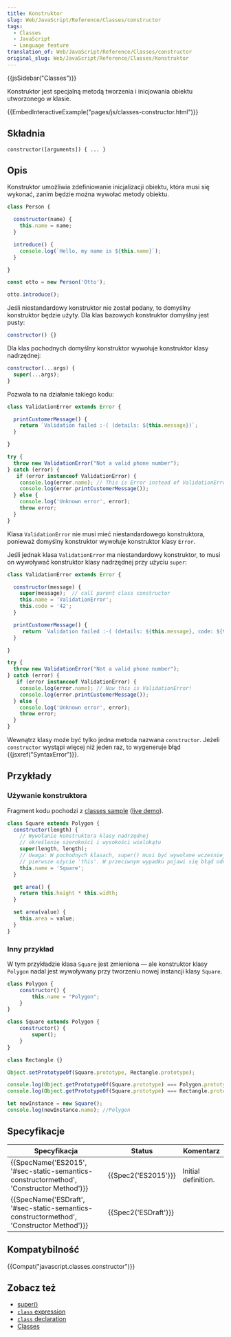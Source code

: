 ```yaml
---
title: Konstruktor
slug: Web/JavaScript/Reference/Classes/constructor
tags:
  - Classes
  - JavaScript
  - Language feature
translation_of: Web/JavaScript/Reference/Classes/constructor
original_slug: Web/JavaScript/Reference/Classes/Konstruktor
---
```

{{jsSidebar("Classes")}}

Konstruktor jest specjalną metodą tworzenia i inicjowania obiektu utworzonego w klasie.

{{EmbedInteractiveExample("pages/js/classes-constructor.html")}}

## Składnia

    constructor([arguments]) { ... }

## Opis

Konstruktor umożliwia zdefiniowanie inicjalizacji obiektu, która musi się wykonać, zanim będzie można wywołać metody obiektu.

```js
class Person {

  constructor(name) {
    this.name = name;
  }

  introduce() {
    console.log(`Hello, my name is ${this.name}`);
  }

}

const otto = new Person('Otto');

otto.introduce();
```

Jeśli niestandardowy konstruktor nie został podany, to domyślny konstruktor będzie użyty. Dla klas bazowych konstruktor domyślny jest pusty:

```js
constructor() {}
```

Dla klas pochodnych domyślny konstruktor wywołuje konstruktor klasy nadrzędnej:

```js
constructor(...args) {
  super(...args);
}
```

Pozwala to na działanie takiego kodu:

```js
class ValidationError extends Error {

  printCustomerMessage() {
    return `Validation failed :-( (details: ${this.message})`;
  }

}

try {
  throw new ValidationError("Not a valid phone number");
} catch (error) {
   if (error instanceof ValidationError) {
    console.log(error.name); // This is Error instead of ValidationError!
    console.log(error.printCustomerMessage());
  } else {
    console.log('Unknown error', error);
    throw error;
  }
}
```

Klasa `ValidationError` nie musi mieć niestandardowego konstruktora, ponieważ domyślny konstruktor wywołuje konstruktor klasy `Error`.

Jeśli jednak klasa `ValidationError` ma niestandardowy konstruktor, to musi on wywoływać konstruktor klasy nadrzędnej przy użyciu `super`:

```js
class ValidationError extends Error {

  constructor(message) {
    super(message);  // call parent class constructor
    this.name = 'ValidationError';
    this.code = '42';
  }

  printCustomerMessage() {
     return `Validation failed :-( (details: ${this.message}, code: ${this.code})`;
  }

}

try {
  throw new ValidationError("Not a valid phone number");
} catch (error) {
   if (error instanceof ValidationError) {
    console.log(error.name); // Now this is ValidationError!
    console.log(error.printCustomerMessage());
  } else {
    console.log('Unknown error', error);
    throw error;
  }
}
```

Wewnątrz klasy może być tylko jedna metoda nazwana `constructor`. Jeżeli `constructor` wystąpi więcej niż jeden raz, to wygeneruje błąd {{jsxref("SyntaxError")}}.

## Przykłady

### Używanie konstruktora

Fragment kodu pochodzi z [classes sample](https://github.com/GoogleChrome/samples/blob/gh-pages/classes-es6/index.html) ([live demo](https://googlechrome.github.io/samples/classes-es6/index.html)).

```js
class Square extends Polygon {
  constructor(length) {
    // Wywołanie konstruktora klasy nadrzędnej
    // określenie szerokości i wysokości wielokątu
    super(length, length);
    // Uwaga: W pochodnych klasach, super() musi być wywołane wcześniej niż
    // pierwsze użycie 'this'. W przeciwnym wypadku pojawi się błąd odniesienia.
    this.name = 'Square';
  }

  get area() {
    return this.height * this.width;
  }

  set area(value) {
    this.area = value;
  }
}
```

### Inny przykład

W tym przykładzie klasa `Square` jest zmieniona — ale konstruktor klasy `Polygon` nadal jest wywoływany przy tworzeniu nowej instancji klasy `Square`.

```js
class Polygon {
    constructor() {
        this.name = "Polygon";
    }
}

class Square extends Polygon {
    constructor() {
        super();
    }
}

class Rectangle {}

Object.setPrototypeOf(Square.prototype, Rectangle.prototype);

console.log(Object.getPrototypeOf(Square.prototype) === Polygon.prototype); //false
console.log(Object.getPrototypeOf(Square.prototype) === Rectangle.prototype); //true

let newInstance = new Square();
console.log(newInstance.name); //Polygon
```

## Specyfikacje

| Specyfikacja                                                                                                         | Status                       | Komentarz           |
| -------------------------------------------------------------------------------------------------------------------- | ---------------------------- | ------------------- |
| {{SpecName('ES2015', '#sec-static-semantics-constructormethod', 'Constructor Method')}} | {{Spec2('ES2015')}}     | Initial definition. |
| {{SpecName('ESDraft', '#sec-static-semantics-constructormethod', 'Constructor Method')}} | {{Spec2('ESDraft')}} |                     |

## Kompatybilność

{{Compat("javascript.classes.constructor")}}

## Zobacz też

- [super()](/pl/docs/Web/JavaScript/Reference/Operators/super)
- [`class` expression](/pl/docs/Web/JavaScript/Reference/Operators/class)
- [`class` declaration](/pl/docs/Web/JavaScript/Reference/Statements/class)
- [Classes](/pl/docs/Web/JavaScript/Reference/Classes)
